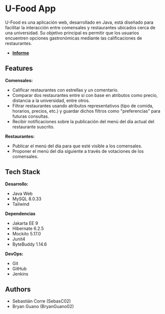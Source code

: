 # U-Food App

U-Food es una aplicación web, desarrollado en Java, está diseñado para facilitar la interacción entre comensales y restaurantes ubicados cerca de una universidad. Su objetivo principal es permitir que los usuarios  encuentren opciones gastronómicas mediante las calificaciones de restaurantes.

- **[Informe](Informe.md)**

## Features

**Comensales:**

- Calificar restaurantes con estrellas y un comentario.
- Comparar dos restaurantes entre sí con base en atributos como precio, distancia a la universidad, entre otros.
- Filtrar restaurantes usando atributos representativos (tipo de comida, horarios, precios, etc.) y guardar dichos filtros como "preferencias" para futuras consultas.
- Recibir notificaciones sobre la publicación del menú del día actual del restaurante suscrito.

**Restaurantes:**
- Publicar el menú del día para que esté visible a los comensales.
- Proponer el menú del día siguiente a través de votaciones de los comensales.

## Tech Stack

**Desarrollo:**
- Java Web
- MySQL 8.0.33
- Tailwind

**Dependencias**
- Jakarta EE 9
- Hibernate 6.2.5
- Mockito 5.17.0
- Junit4
- ByteBuddy 1.14.6

**DevOps:**
- Git
- GitHub
- Jenkins


## Authors
- Sebastián Corre (SebasC02)
- Bryan Guano (BryanGuano02)
